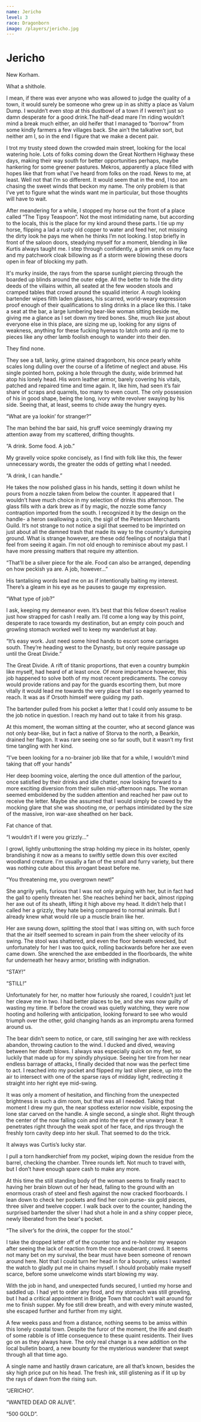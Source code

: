```yaml
---
name: Jericho
level: 3
race: Dragonborn
image: /players/jericho.jpg
---
```


# Jericho

New Korham.

What a shithole.

I mean, if there was ever anyone who was allowed to judge the quality of a town, it would surely be someone who grew up in as shitty a place as Valum Dump. I wouldn’t even stop at this dustbowl of a town if I weren’t just so damn desperate for a good drink.The half-dead mare I’m riding wouldn’t mind a break much either, an old heifer that I managed to “borrow” from some kindly farmers a few villages back. She ain’t the talkative sort, but neither am I, so in the end I figure that we make a decent pair.

I trot my trusty steed down the crowded main street, looking for the local watering hole. Lots of folks coming down the Great Northern Highway these days, making their way south for better opportunities perhaps, maybe hankering for some greener pastures. Mekros, apparently a place filled with hopes like that from what I’ve heard from folks on the road. News to me, at least. Well not that I’m so different. It would seem that in the end, I too am chasing the sweet winds that beckon my name. The only problem is that I’ve yet to figure what the winds want me in particular, but those thoughts will have to wait.

After meandering for a while, I stopped my horse out the front of a place called “The Tipsy Teaspoon”. Not the most intimidating name, but according to the locals, this is the place for my kind around these parts. I tie up my horse, flipping a lad a rusty old copper to water and feed her, not missing the dirty look he pays me when he thinks I’m not looking. I stop briefly in front of the saloon doors, steadying myself for a moment, blending in like Kurtis always taught me. I step through confidently, a grim smirk on my face and my patchwork cloak billowing as if a storm were blowing these doors open in fear of blocking my path.

It's murky inside, the rays from the sparse sunlight piercing through the boarded up blinds around the outer edge. All the better to hide the dirty deeds of the villains within, all seated at the few wooden stools and cramped tables that crowd around the squalid interior. A rough looking bartender wipes filth laden glasses, his scarred, world-weary expression proof enough of their qualifications to sling drinks in a place like this. I take a seat at the bar, a large lumbering bear-like woman sitting beside me, giving me a glance as I set down my tired bones. She, much like just about everyone else in this place, are sizing me up, looking for any signs of weakness, anything for these fucking hyenas to latch onto and rip me to pieces like any other lamb foolish enough to wander into their den.

They find none.

They see a tall, lanky, grime stained dragonborn, his once pearly white scales long dulling over the course of a lifetime of neglect and abuse. His single pointed horn, poking a hole through the dusty, wide brimmed hat atop his lonely head. His worn leather armor, barely covering his vitals, patched and repaired time and time again. It, like him, had seen it’s fair share of scraps and quarrels, too many to even count. The only possession of his in good shape, being the long, ivory white revolver swaying by his side. Seeing that, at least, seems to chide away the hungry eyes.

“What are ya lookin’ for stranger?”

The man behind the bar said, his gruff voice seemingly drawing my attention away from my scattered, drifting thoughts.

“A drink. Some food. A job.”

My gravelly voice spoke concisely, as I find with folk like this, the fewer unnecessary words, the greater the odds of getting what I needed.

“A drink, I can handle.”

He takes the now polished glass in his hands, setting it down whilst he pours from a nozzle taken from below the counter. It appeared that I wouldn’t have much choice in my selection of drinks this afternoon. The glass fills with a dark brew as if by magic, the nozzle some fancy contraption imported from the south. I recognized it by the design on the handle- a heron swallowing a coin, the sigil of the Peterson Merchants Guild. It’s not strange to not notice a sigil that seemed to be imprinted on just about all the damned trash that made its way to the country's dumping ground. What is strange however, are these odd feelings of nostalgia that I feel from seeing it again. I’m not old enough to reminisce about my past. I have more pressing matters that require my attention.

“That’ll be a silver piece for the ale. Food can also be arranged, depending on how peckish ya are. A job, however…”

His tantalising words lead me on as if intentionally baiting my interest. There’s a gleam in his eye as he pauses to gauge my expression.

“What type of job?”

I ask, keeping my demeanor even. It’s best that this fellow doesn’t realise just how strapped for cash I really am. I’d come a long way by this point, desperate to race towards my destination, but an empty coin pouch and growling stomach worked well to keep my wanderlust at bay.

“It’s easy work. Just need some hired hands to escort some carriages south. They’re heading west to the Dynasty, but only require passage up until the Great Divide.”

The Great Divide. A rift of titanic proportions, that even a country bumpkin like myself, had heard of at least once. Of more importance however, this job happened to solve both of my most recent predicaments. The convoy would provide rations and pay for the guards escorting them, but more vitally it would lead me towards the very place that I so eagerly yearned to reach. It was as if Orsoth himself were guiding my path.

The bartender pulled from his pocket a letter that I could only assume to be the job notice in question. I reach my hand out to take it from his grasp.

At this moment, the woman sitting at the counter, who at second glance was not only bear-like, but in fact a native of Storva to the north, a Bearkin, drained her flagon. It was rare seeing one so far south, but it wasn’t my first time tangling with her kind.

“I’ve been looking for a no-brainer job like that for a while, I wouldn’t mind taking that off your hands”

Her deep booming voice, alerting the once dull attention of the parlour, once satisfied by their drinks and idle chatter, now looking forward to a more exciting diversion from their sullen mid-afternoon naps. The woman seemed emboldened by the sudden attention and reached her paw out to receive the letter. Maybe she assumed that I would simply be cowed by the mocking glare that she was shooting me, or perhaps intimidated by the size of the massive, iron war-axe sheathed on her back.

Fat chance of that.

“I wouldn’t if I were you grizzly...”

I growl, lightly unbuttoning the strap holding my piece in its holster, openly brandishing it now as a means to swiftly settle down this over excited woodland creature. I'm usually a fan of the small and furry variety, but there was nothing cute about this arrogant beast before me.

“You threatening me, you overgrown newt!”

She angrily yells, furious that I was not only arguing with her, but in fact had the gall to openly threaten her. She reaches behind her back, almost ripping her axe out of its sheath, lifting it high above my head. It didn’t help that I called her a grizzly, they hate being compared to normal animals. But I already knew what would rile up a muscle brain like her.

Her axe swung down, splitting the stool that I was sitting on, with such force that the air itself seemed to scream in pain from the sheer velocity of its swing. The stool was shattered, and even the floor beneath wrecked, but unfortunately for her I was too quick, rolling backwards before her axe even came down. She wrenched the axe embedded in the floorboards, the white fur underneath her heavy armor, bristling with indignation.

“STAY!”

“STILL!”

Unfortunately for her, no matter how furiously she roared, I couldn't just let her cleave me in two. I had better places to be, and she was now guilty of wasting my time. If before the crowd was quietly watching, they were now hooting and hollering with anticipation, looking forward to see who would triumph over the other, gold changing hands as an impromptu arena formed around us.

The bear didn’t seem to notice, or care, still swinging her axe with reckless abandon, throwing caution to the wind. I ducked and dived, weaving between her death blows. I always was especially quick on my feet, so luckily that made up for my spindly physique. Seeing her tire from her near endless barrage of attacks, I finally decided that now was the perfect time to act. I reached into my pocket and flipped my last silver piece, up into the air to intersect with one of the sparse rays of midday light, redirecting it straight into her right eye mid-swing.

It was only a moment of hesitation, and flinching from the unexpected brightness in such a dim room, but that was all I needed. Taking that moment I drew my gun, the near spotless exterior now visible, exposing the lone star carved on the handle. A single second, a single shot. Right through the center of the now falling coin and into the eye of the unwary bear. It penetrates right through the weak spot of her face, and rips through the freshly torn cavity deep into her skull. That seemed to do the trick.

It always was Curtis’s lucky star.

I pull a torn handkerchief from my pocket, wiping down the residue from the barrel, checking the chamber. Three rounds left. Not much to travel with, but I don’t have enough spare cash to make any more.

At this time the still standing body of the woman seems to finally react to having her brain blown out of her head, falling to the ground with an enormous crash of steel and flesh against the now cracked floorboards. I lean down to check her pockets and find her coin purse- six gold pieces, three silver and twelve copper. I walk back over to the counter, handing the surprised bartender the silver I had shot a hole in and a shiny copper piece, newly liberated from the bear's pocket.

“The silver’s for the drink, the copper for the stool.”

I take the dropped letter off of the counter top and re-holster my weapon after seeing the lack of reaction from the once exuberant crowd. It seems not many bet on my survival, the bear must have been someone of renown around here. Not that I could turn her head in for a bounty, unless I wanted the watch to gladly put me in chains myself. I should probably make myself scarce, before some unwelcome winds start blowing my way.

With the job in hand, and unexpected funds secured, I untied my horse and saddled up. I had yet to order any food, and my stomach was still growling, but I had a critical appointment in Bridge Town that couldn’t wait around for me to finish supper. My foe still drew breath, and with every minute wasted, she escaped further and further from my sight.

A few weeks pass and from a distance, nothing seems to be amiss within this lonely coastal town. Despite the furor of the moment, the life and death of some rabble is of little consequence to these quaint residents. Their lives go on as they always have. The only real change is a new addition on the local bulletin board, a new bounty for the mysterious wanderer that swept through all that time ago.

A single name and hastily drawn caricature, are all that’s known, besides the sky high price put on his head. The fresh ink, still glistening as if lit up by the rays of dawn from the rising sun.

“JERICHO”.

“WANTED DEAD OR ALIVE”.

“500 GOLD”.
